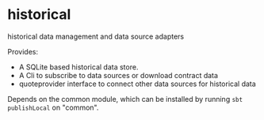 # historical
historical data management and data source adapters


Provides:

* A SQLite based historical data store.
* A Cli to subscribe to data sources or download contract data
* quoteprovider interface to connect other data sources for historical data


Depends on the common module, which can be installed by running `sbt publishLocal` on "common".


